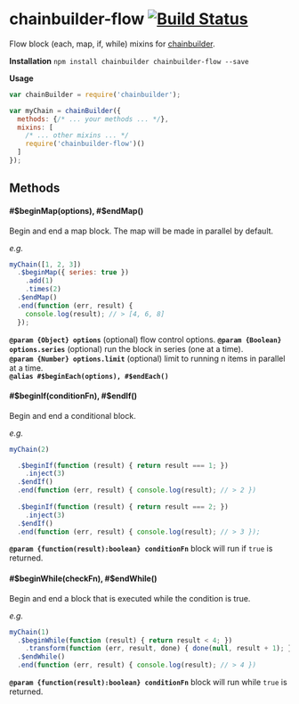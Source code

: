# chainbuilder-flow [![Build Status](https://travis-ci.org/andrewpmckenzie/chainbuilder-flow.svg)](https://travis-ci.org/andrewpmckenzie/chainbuilder-flow)

Flow block (each, map, if, while) mixins for [chainbuilder](https://www.npmjs.com/package/chainbuilder). 

**Installation** `npm install chainbuilder chainbuilder-flow --save`

**Usage**  
```javascript
var chainBuilder = require('chainbuilder');

var myChain = chainBuilder({
  methods: {/* ... your methods ... */},
  mixins: [
    /* ... other mixins ... */
    require('chainbuilder-flow')()
  ]
});
```

## Methods

#### #$beginMap(options), #$endMap()
Begin and end a map block. The map will be made in parallel by default.  

_e.g._  
```javascript
myChain([1, 2, 3])
  .$beginMap({ series: true })
    .add(1)
    .times(2)
  .$endMap()
  .end(function (err, result) {
    console.log(result); // > [4, 6, 8]
  });
```

**`@param {Object} options`** (optional) flow control options.
**`@param {Boolean} options.series`** (optional) run the block in series (one at a time).  
**`@param {Number} options.limit`** (optional) limit to running n items in parallel at a time.  
**`@alias #$beginEach(options), #$endEach()`**

#### #$beginIf(conditionFn), #$endIf()
Begin and end a conditional block.  

_e.g._  
```javascript
myChain(2)

  .$beginIf(function (result) { return result === 1; })
    .inject(3)
  .$endIf()
  .end(function (err, result) { console.log(result); // > 2 })
  
  .$beginIf(function (result) { return result === 2; })
    .inject(3)
  .$endIf()
  .end(function (err, result) { console.log(result); // > 3 });
```

**`@param {function(result):boolean} conditionFn`** block will run if `true` is returned.

#### #$beginWhile(checkFn), #$endWhile()
Begin and end a block that is executed while the condition is true.  

_e.g._  
```javascript
myChain(1)
  .$beginWhile(function (result) { return result < 4; })
    .transform(function (err, result, done) { done(null, result + 1); })
  .$endWhile()
  .end(function (err, result) { console.log(result); // > 4 })
```

**`@param {function(result):boolean} conditionFn`** block will run while `true` is returned.

